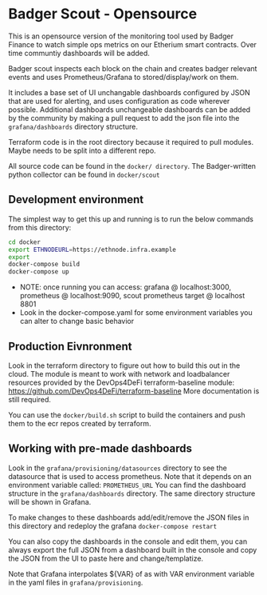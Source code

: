 # Badger Scout - Opensource

This is an opensource version of the monitoring tool used by Badger Finance to watch simple ops metrics on our Etherium smart contracts.  Over time communtiy dashboards will be added.

Badger scout inspects each block on the chain and creates badger relevant events and uses Prometheus/Grafana to stored/display/work on them.

It includes a base set of UI unchangable dashboards configured by JSON that are used for alerting, and uses configuration as code wherever possible.  Additional dashboards unchangeable dashboards can be added by the community by making a pull request to add the json file into the `grafana/dashboards` directory structure.  

Terraform code is in the root directory because it required to pull modules. Maybe needs to be split into a different repo.  

All source code can be found in the `docker/ directory`. The Badger-written python collector can be found in `docker/scout`

## Development environment

The simplest way to get this up and running is to run the below commands from this directory:

```bash
cd docker
export ETHNODEURL=https://ethnode.infra.example
export 
docker-compose build
docker-compose up
```

* NOTE: once running you can access: grafana @ localhost:3000, prometheus @ localhost:9090, scout prometheus target @ localhost 8801
* Look in the docker-compose.yaml for some environment variables you can alter to change basic behavior

## Production Eivnronment

Look in the terraform directory to figure out how to build this out in the cloud.  The module is meant to work with network and loadbalancer resources provided by the DevOps4DeFi terraform-baseline module: <https://github.com/DevOps4DeFi/terraform-baseline>
More documentation is still required.

You can use the `docker/build.sh` script to build the containers and push them to the ecr repos created by terraform.

## Working with pre-made dashboards

Look in the `grafana/provisioning/datasources` directory to see the datasource that is used to access prometheus.  Note that it depends on an environment variable called: `PROMETHEUS_URL`
You can find the dashboard structure in the `grafana/dashboards` directory.  The same directory structure will be shown in Grafana.

To make changes to these dashboards add/edit/remove the JSON files in this directory and redeploy the grafana `docker-compose restart`

You can also copy the dashboards in the console and edit them, you can always export the full JSON from a dashboard built in the console and copy the JSON from the UI to paste here and change/templatize.

Note that Grafana interpolates ${VAR} of as with VAR environment variable in the yaml files in `grafana/provisioning`.
